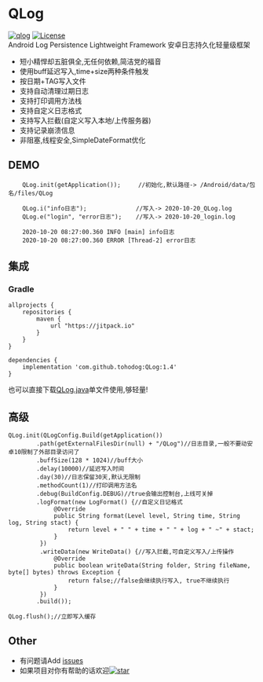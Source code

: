 # QLog
[![qlog][qlogsvg]][star]  [![License][licensesvg]][license]  
Android Log Persistence Lightweight Framework 安卓日志持久化轻量级框架
<br/>
  * 短小精悍却五脏俱全,无任何依赖,简洁党的福音
  * 使用buff延迟写入,time+size两种条件触发
  * 按日期+TAG写入文件
  * 支持自动清理过期日志
  * 支持打印调用方法栈
  * 支持自定义日志格式
  * 支持写入拦截(自定义写入本地/上传服务器)
  * 支持记录崩溃信息
  * 非阻塞,线程安全,SimpleDateFormat优化

## DEMO
```
    QLog.init(getApplication());     //初始化,默认路径-> /Android/data/包名/files/QLog 

    QLog.i("info日志");              //写入-> 2020-10-20_QLog.log
    QLog.e("login", "error日志");    //写入-> 2020-10-20_login.log
    
    2020-10-20 08:27:00.360 INFO [main] info日志
    2020-10-20 08:27:00.360 ERROR [Thread-2] error日志
```
## 集成
### Gradle
```
allprojects {
    repositories {
        maven {
            url "https://jitpack.io"
        }
    }
}

dependencies {
    implementation 'com.github.tohodog:QLog:1.4'
}
```
也可以直接下载[QLog.java](https://raw.githubusercontent.com/tohodog/QLog/master/app/src/main/java/com/qsinong/example/single/QLog.java)单文件使用,够轻量!
<br/>
## 高级
```
QLog.init(QLogConfig.Build(getApplication())
        .path(getExternalFilesDir(null) + "/QLog")//日志目录,一般不要动安卓10限制了外部目录访问了
        .buffSize(128 * 1024)//buff大小
        .delay(10000)//延迟写入时间
        .day(30)//日志保留30天,默认无限制
        .methodCount(1)//打印调用方法名
        .debug(BuildConfig.DEBUG)//true会输出控制台,上线可关掉
        .logFormat(new LogFormat() {//自定义日记格式
             @Override
             public String format(Level level, String time, String log, String stact) {
                 return level + " " + time + " " + log + " ~" + stact;
             }
         })
         .writeData(new WriteData() {//写入拦截,可自定义写入/上传操作
             @Override
             public boolean writeData(String folder, String fileName, byte[] bytes) throws Exception {
                 return false;//false会继续执行写入, true不继续执行
             }
         })
        .build());

QLog.flush();//立即写入缓存
```

## Other
  * 有问题请Add [issues](https://github.com/tohodog/QLog/issues)
  * 如果项目对你有帮助的话欢迎[![star][starsvg]][star]

[starsvg]: https://img.shields.io/github/stars/tohodog/QLog.svg?style=social&label=Stars
[star]: https://github.com/tohodog/QLog

[qlogsvg]: https://img.shields.io/badge/Qlog-1.3-green.svg

[licensesvg]: https://img.shields.io/badge/License-Apache--2.0-red.svg
[license]: https://raw.githubusercontent.com/tohodog/QLog/master/LICENSE
